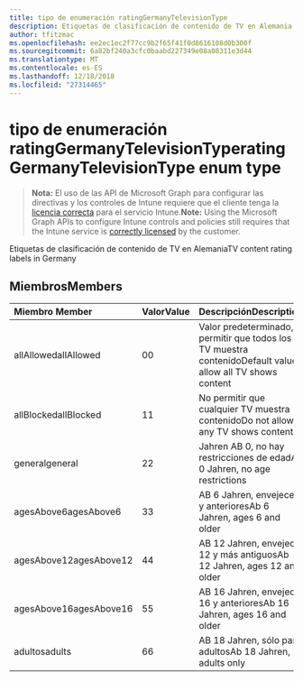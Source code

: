 ```yaml
---
title: tipo de enumeración ratingGermanyTelevisionType
description: Etiquetas de clasificación de contenido de TV en Alemania
author: tfitzmac
ms.openlocfilehash: ee2ec1ec2f77cc9b2f65f41f0d8616108d0b300f
ms.sourcegitcommit: 6a82bf240a3cfc0baabd227349e08a08311e3d44
ms.translationtype: MT
ms.contentlocale: es-ES
ms.lasthandoff: 12/18/2018
ms.locfileid: "27314465"
---
```

# <a name="ratinggermanytelevisiontype-enum-type"></a><span data-ttu-id="ea0aa-103">tipo de enumeración ratingGermanyTelevisionType</span><span class="sxs-lookup"><span data-stu-id="ea0aa-103">ratingGermanyTelevisionType enum type</span></span>

> <span data-ttu-id="ea0aa-104">**Nota:** El uso de las API de Microsoft Graph para configurar las directivas y los controles de Intune requiere que el cliente tenga la [licencia correcta](https://go.microsoft.com/fwlink/?linkid=839381) para el servicio Intune.</span><span class="sxs-lookup"><span data-stu-id="ea0aa-104">**Note:** Using the Microsoft Graph APIs to configure Intune controls and policies still requires that the Intune service is [correctly licensed](https://go.microsoft.com/fwlink/?linkid=839381) by the customer.</span></span>

<span data-ttu-id="ea0aa-105">Etiquetas de clasificación de contenido de TV en Alemania</span><span class="sxs-lookup"><span data-stu-id="ea0aa-105">TV content rating labels in Germany</span></span>
## <a name="members"></a><span data-ttu-id="ea0aa-106">Miembros</span><span class="sxs-lookup"><span data-stu-id="ea0aa-106">Members</span></span>
|<span data-ttu-id="ea0aa-107">Miembro	</span><span class="sxs-lookup"><span data-stu-id="ea0aa-107">Member</span></span>|<span data-ttu-id="ea0aa-108">Valor</span><span class="sxs-lookup"><span data-stu-id="ea0aa-108">Value</span></span>|<span data-ttu-id="ea0aa-109">Descripción</span><span class="sxs-lookup"><span data-stu-id="ea0aa-109">Description</span></span>|
|:---|:---|:---|
|<span data-ttu-id="ea0aa-110">allAllowed</span><span class="sxs-lookup"><span data-stu-id="ea0aa-110">allAllowed</span></span>|<span data-ttu-id="ea0aa-111">0</span><span class="sxs-lookup"><span data-stu-id="ea0aa-111">0</span></span>|<span data-ttu-id="ea0aa-112">Valor predeterminado, permitir que todos los TV muestra contenido</span><span class="sxs-lookup"><span data-stu-id="ea0aa-112">Default value, allow all TV shows content</span></span>|
|<span data-ttu-id="ea0aa-113">allBlocked</span><span class="sxs-lookup"><span data-stu-id="ea0aa-113">allBlocked</span></span>|<span data-ttu-id="ea0aa-114">1</span><span class="sxs-lookup"><span data-stu-id="ea0aa-114">1</span></span>|<span data-ttu-id="ea0aa-115">No permitir que cualquier TV muestra contenido</span><span class="sxs-lookup"><span data-stu-id="ea0aa-115">Do not allow any TV shows content</span></span>|
|<span data-ttu-id="ea0aa-116">general</span><span class="sxs-lookup"><span data-stu-id="ea0aa-116">general</span></span>|<span data-ttu-id="ea0aa-117">2</span><span class="sxs-lookup"><span data-stu-id="ea0aa-117">2</span></span>|<span data-ttu-id="ea0aa-118">Jahren AB 0, no hay restricciones de edad</span><span class="sxs-lookup"><span data-stu-id="ea0aa-118">Ab 0 Jahren, no age restrictions</span></span>|
|<span data-ttu-id="ea0aa-119">agesAbove6</span><span class="sxs-lookup"><span data-stu-id="ea0aa-119">agesAbove6</span></span>|<span data-ttu-id="ea0aa-120">3</span><span class="sxs-lookup"><span data-stu-id="ea0aa-120">3</span></span>|<span data-ttu-id="ea0aa-121">AB 6 Jahren, envejece 6 y anteriores</span><span class="sxs-lookup"><span data-stu-id="ea0aa-121">Ab 6 Jahren, ages 6 and older</span></span>|
|<span data-ttu-id="ea0aa-122">agesAbove12</span><span class="sxs-lookup"><span data-stu-id="ea0aa-122">agesAbove12</span></span>|<span data-ttu-id="ea0aa-123">4</span><span class="sxs-lookup"><span data-stu-id="ea0aa-123">4</span></span>|<span data-ttu-id="ea0aa-124">AB 12 Jahren, envejece 12 y más antiguos</span><span class="sxs-lookup"><span data-stu-id="ea0aa-124">Ab 12 Jahren, ages 12 and older</span></span>|
|<span data-ttu-id="ea0aa-125">agesAbove16</span><span class="sxs-lookup"><span data-stu-id="ea0aa-125">agesAbove16</span></span>|<span data-ttu-id="ea0aa-126">5</span><span class="sxs-lookup"><span data-stu-id="ea0aa-126">5</span></span>|<span data-ttu-id="ea0aa-127">AB 16 Jahren, envejece 16 y anteriores</span><span class="sxs-lookup"><span data-stu-id="ea0aa-127">Ab 16 Jahren, ages 16 and older</span></span>|
|<span data-ttu-id="ea0aa-128">adultos</span><span class="sxs-lookup"><span data-stu-id="ea0aa-128">adults</span></span>|<span data-ttu-id="ea0aa-129">6</span><span class="sxs-lookup"><span data-stu-id="ea0aa-129">6</span></span>|<span data-ttu-id="ea0aa-130">AB 18 Jahren, sólo para adultos</span><span class="sxs-lookup"><span data-stu-id="ea0aa-130">Ab 18 Jahren, adults only</span></span>|



